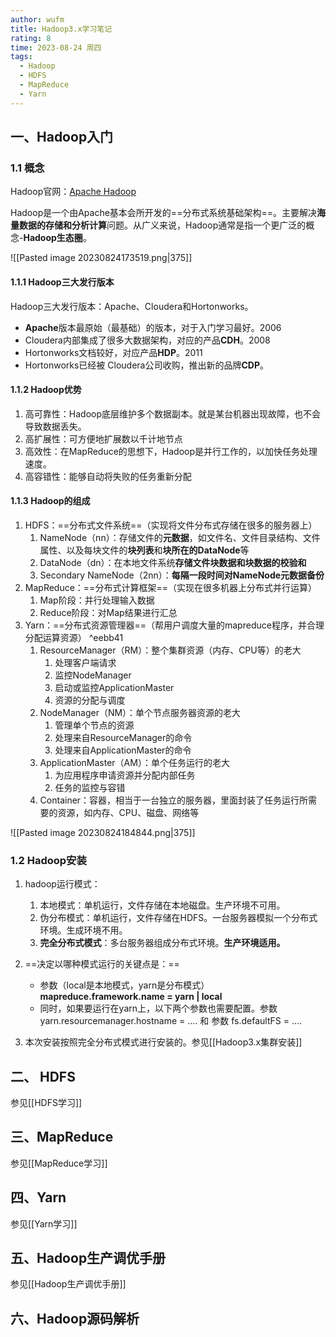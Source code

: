 ```yaml
---
author: wufm
title: Hadoop3.x学习笔记
rating: 8
time: 2023-08-24 周四
tags:
  - Hadoop
  - HDFS
  - MapReduce
  - Yarn
---
```

##  一、Hadoop入门

### 1.1 概念
Hadoop官网：[Apache Hadoop](https://hadoop.apache.org/)

Hadoop是一个由Apache基本会所开发的==分布式系统基础架构==。主要解决**海量数据的存储和分析计算**问题。从广义来说，Hadoop通常是指一个更广泛的概念-**Hadoop生态圈**。

![[Pasted image 20230824173519.png|375]]
#### 1.1.1 Hadoop三大发行版本

Hadoop三大发行版本：Apache、Cloudera和Hortonworks。

- **Apache**版本最原始（最基础）的版本，对于入门学习最好。2006
- Cloudera内部集成了很多大数据架构，对应的产品**CDH**。2008
- Hortonworks文档较好，对应产品**HDP**。2011
-  Hortonworks已经被 Cloudera公司收购，推出新的品牌**CDP**。
#### 1.1.2 Hadoop优势

1. 高可靠性：Hadoop底层维护多个数据副本。就是某台机器出现故障，也不会导致数据丢失。
2. 高扩展性：可方便地扩展数以千计地节点
3. 高效性：在MapReduce的思想下，Hadoop是并行工作的，以加快任务处理速度。
4. 高容错性：能够自动将失败的任务重新分配
#### 1.1.3 Hadoop的组成

1. HDFS：==分布式文件系统==（实现将文件分布式存储在很多的服务器上）
	1. NameNode（nn）：存储文件的**元数据**，如文件名、文件目录结构、文件属性、以及每块文件的**块列表**和**块所在的DataNode**等
	2. DataNode（dn）：在本地文件系统**存储文件块数据和块数据的校验和**
	3. Secondary NameNode（2nn）：**每隔一段时间对NameNode元数据备份**
2. MapReduce：==分布式计算框架==（实现在很多机器上分布式并行运算）
	1. Map阶段：并行处理输入数据
	2. Reduce阶段：对Map结果进行汇总
3. Yarn：==分布式资源管理器==（帮用户调度大量的mapreduce程序，并合理分配运算资源） ^eebb41
	1. ResourceManager（RM）：整个集群资源（内存、CPU等）的老大
		1. 处理客户端请求
		2. 监控NodeManager
		3. 启动或监控ApplicationMaster
		4. 资源的分配与调度
	2. NodeManager（NM）：单个节点服务器资源的老大
		1. 管理单个节点的资源
		2. 处理来自ResourceManager的命令
		3. 处理来自ApplicationMaster的命令
	3. ApplicationMaster（AM）：单个任务运行的老大
		1. 为应用程序申请资源并分配内部任务
		2. 任务的监控与容错
	4. Container：容器，相当于一台独立的服务器，里面封装了任务运行所需要的资源，如内存、CPU、磁盘、网络等

![[Pasted image 20230824184844.png|375]] 
### 1.2 Hadoop安装

1. hadoop运行模式：
	1. 本地模式：单机运行，文件存储在本地磁盘。生产环境不可用。
	2. 伪分布模式：单机运行，文件存储在HDFS。一台服务器模拟一个分布式环境。生成环境不用。
	3. **完全分布式模式**：多台服务器组成分布式环境。**生产环境适用。**

2. ==决定以哪种模式运行的关键点是：==
	- 参数（local是本地模式，yarn是分布模式） **mapreduce.framework.name = yarn | local**
	- 同时，如果要运行在yarn上，以下两个参数也需要配置。参数 yarn.resourcemanager.hostname = .... 和 参数 fs.defaultFS = ....

3. 本次安装按照完全分布式模式进行安装的。参见[[Hadoop3.x集群安装]]
## 二、 HDFS

参见[[HDFS学习]]
## 三、MapReduce

参见[[MapReduce学习]]
## 四、Yarn

参见[[Yarn学习]]
## 五、Hadoop生产调优手册

参见[[Hadoop生产调优手册]]
## 六、Hadoop源码解析
